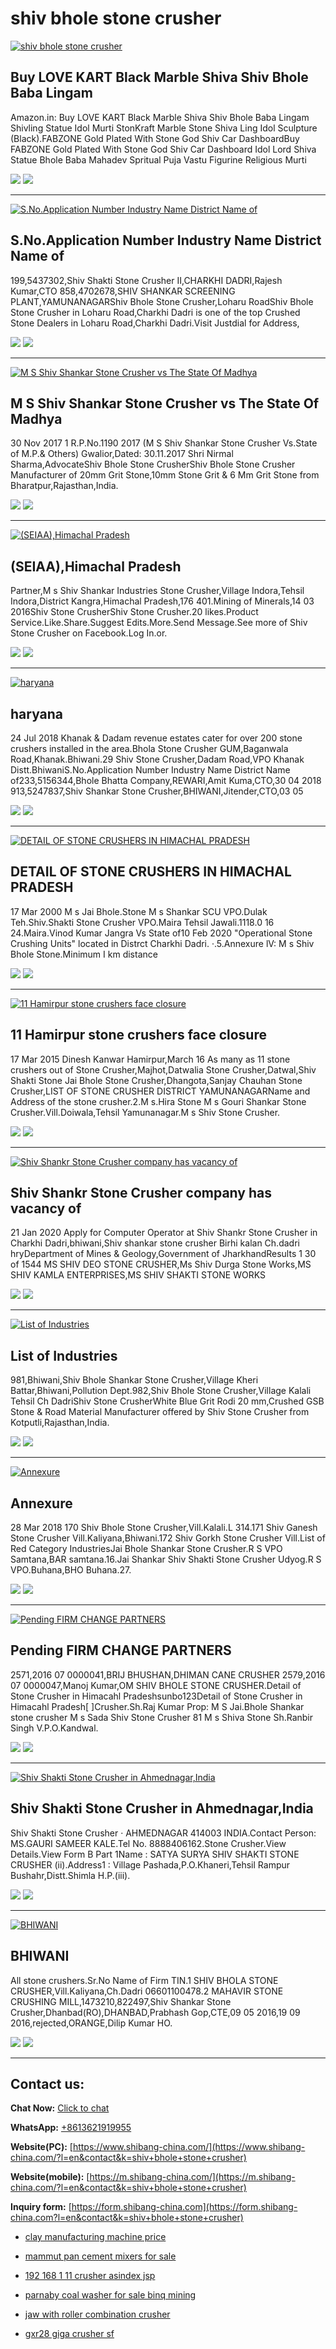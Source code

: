 # shiv bhole stone crusher

<a href="https://swt.shibang-china.com/?l=en&img&k=shiv+bhole+stone+crusher" target="_blank">![shiv bhole stone crusher](http://static.shibang-china.com/all-800x300/940.jpg)</a>

## Buy LOVE KART Black Marble Shiva Shiv Bhole Baba Lingam
Amazon.in: Buy LOVE KART Black Marble Shiva Shiv Bhole Baba Lingam Shivling Statue Idol Murti StonKraft Marble Stone Shiva Ling Idol Sculpture (Black).FABZONE Gold Plated With Stone God Shiv Car DashboardBuy FABZONE Gold Plated With Stone God Shiv Car Dashboard Idol Lord Shiva Statue Bhole Baba Mahadev Spritual Puja Vastu Figurine Religious Murti


<a href="https://whatsapp.shibangsoft.com/WhatsApp.php" target="_blank" title="WhatsApp">![](http://static.shibang-china.com/icon/whatsapp.png)</a> <a href="https://swt.shibang-china.com/?l=en&icon&k=shiv+bhole+stone+crusher" target="_blank">![](http://static.shibang-china.com/icon/chat-en.png)</a>

---

<a href="https://swt.shibang-china.com/?l=en&img&k=shiv+bhole+stone+crusher" target="_blank">![S.No.Application Number Industry Name District Name of](http://static.shibang-china.com/all-800x300/987.jpg)</a>

## S.No.Application Number Industry Name District Name of
199,5437302,Shiv Shakti Stone Crusher II,CHARKHI DADRI,Rajesh Kumar,CTO 858,4702678,SHIV SHANKAR SCREENING PLANT,YAMUNANAGARShiv Bhole Stone Crusher,Loharu RoadShiv Bhole Stone Crusher in Loharu Road,Charkhi Dadri is one of the top Crushed Stone Dealers in Loharu Road,Charkhi Dadri.Visit Justdial for Address,


<a href="https://whatsapp.shibangsoft.com/WhatsApp.php" target="_blank" title="WhatsApp">![](http://static.shibang-china.com/icon/whatsapp.png)</a> <a href="https://swt.shibang-china.com/?l=en&icon&k=shiv+bhole+stone+crusher" target="_blank">![](http://static.shibang-china.com/icon/chat-en.png)</a>

---

<a href="https://swt.shibang-china.com/?l=en&img&k=shiv+bhole+stone+crusher" target="_blank">![M S Shiv Shankar Stone Crusher vs The State Of Madhya](http://static.shibang-china.com/all-800x300/127.jpg)</a>

## M S Shiv Shankar Stone Crusher vs The State Of Madhya
30 Nov 2017 1 R.P.No.1190 2017 (M S Shiv Shankar Stone Crusher Vs.State of M.P.&amp; Others) Gwalior,Dated: 30.11.2017 Shri Nirmal Sharma,AdvocateShiv Bhole Stone CrusherShiv Bhole Stone Crusher Manufacturer of 20mm Grit Stone,10mm Stone Grit &amp; 6 Mm Grit Stone from Bharatpur,Rajasthan,India.


<a href="https://whatsapp.shibangsoft.com/WhatsApp.php" target="_blank" title="WhatsApp">![](http://static.shibang-china.com/icon/whatsapp.png)</a> <a href="https://swt.shibang-china.com/?l=en&icon&k=shiv+bhole+stone+crusher" target="_blank">![](http://static.shibang-china.com/icon/chat-en.png)</a>

---

<a href="https://swt.shibang-china.com/?l=en&img&k=shiv+bhole+stone+crusher" target="_blank">![(SEIAA),Himachal Pradesh](http://static.shibang-china.com/all-800x300/1160.jpg)</a>

## (SEIAA),Himachal Pradesh
Partner,M s Shiv Shankar Industries Stone Crusher,Village Indora,Tehsil Indora,District Kangra,Himachal Pradesh,176 401.Mining of Minerals,14 03 2016Shiv Stone CrusherShiv Stone Crusher.20 likes.Product Service.Like.Share.Suggest Edits.More.Send Message.See more of Shiv Stone Crusher on Facebook.Log In.or.


<a href="https://whatsapp.shibangsoft.com/WhatsApp.php" target="_blank" title="WhatsApp">![](http://static.shibang-china.com/icon/whatsapp.png)</a> <a href="https://swt.shibang-china.com/?l=en&icon&k=shiv+bhole+stone+crusher" target="_blank">![](http://static.shibang-china.com/icon/chat-en.png)</a>

---

<a href="https://swt.shibang-china.com/?l=en&img&k=shiv+bhole+stone+crusher" target="_blank">![haryana](http://static.shibang-china.com/all-800x300/931.jpg)</a>

## haryana
24 Jul 2018 Khanak &amp; Dadam revenue estates cater for over 200 stone crushers installed in the area.Bhola Stone Crusher GUM,Baganwala Road,Khanak.Bhiwani.29 Shiv Stone Crusher,Dadam Road,VPO Khanak Distt.BhiwaniS.No.Application Number Industry Name District Name of233,5156344,Bhole Bhatta Company,REWARI,Amit Kuma,CTO,30 04 2018 913,5247837,Shiv Shankar Stone Crusher,BHIWANI,Jitender,CTO,03 05


<a href="https://whatsapp.shibangsoft.com/WhatsApp.php" target="_blank" title="WhatsApp">![](http://static.shibang-china.com/icon/whatsapp.png)</a> <a href="https://swt.shibang-china.com/?l=en&icon&k=shiv+bhole+stone+crusher" target="_blank">![](http://static.shibang-china.com/icon/chat-en.png)</a>

---

<a href="https://swt.shibang-china.com/?l=en&img&k=shiv+bhole+stone+crusher" target="_blank">![DETAIL OF STONE CRUSHERS IN HIMACHAL PRADESH](http://static.shibang-china.com/all-800x300/812.jpg)</a>

## DETAIL OF STONE CRUSHERS IN HIMACHAL PRADESH
17 Mar 2000 M s Jai Bhole.Stone M s Shankar SCU VPO.Dulak Teh.Shiv.Shakti Stone Crusher VPO.Maira Tehsil Jawali.1118.0 16 24.Maira.Vinod Kumar Jangra Vs State of10 Feb 2020 &quot;Operational Stone Crushing Units&quot; located in Distrct Charkhi Dadri. ·.5.Annexure lV: M s Shiv Bhole Stone.Minimum I km distance


<a href="https://whatsapp.shibangsoft.com/WhatsApp.php" target="_blank" title="WhatsApp">![](http://static.shibang-china.com/icon/whatsapp.png)</a> <a href="https://swt.shibang-china.com/?l=en&icon&k=shiv+bhole+stone+crusher" target="_blank">![](http://static.shibang-china.com/icon/chat-en.png)</a>

---

<a href="https://swt.shibang-china.com/?l=en&img&k=shiv+bhole+stone+crusher" target="_blank">![11 Hamirpur stone crushers face closure](http://static.shibang-china.com/all-800x300/215.jpg)</a>

## 11 Hamirpur stone crushers face closure
17 Mar 2015 Dinesh Kanwar Hamirpur,March 16 As many as 11 stone crushers out of Stone Crusher,Majhot,Datwalia Stone Crusher,Datwal,Shiv Shakti Stone Jai Bhole Stone Crusher,Dhangota,Sanjay Chauhan Stone Crusher,LIST OF STONE CRUSHER DISTRICT YAMUNANAGARName and Address of the stone crusher.2.M s.Hira Stone M s Gouri Shankar Stone Crusher.Vill.Doiwala,Tehsil Yamunanagar.M s Shiv Stone Crusher.


<a href="https://whatsapp.shibangsoft.com/WhatsApp.php" target="_blank" title="WhatsApp">![](http://static.shibang-china.com/icon/whatsapp.png)</a> <a href="https://swt.shibang-china.com/?l=en&icon&k=shiv+bhole+stone+crusher" target="_blank">![](http://static.shibang-china.com/icon/chat-en.png)</a>

---

<a href="https://swt.shibang-china.com/?l=en&img&k=shiv+bhole+stone+crusher" target="_blank">![Shiv Shankr Stone Crusher company has vacancy of](http://static.shibang-china.com/all-800x300/1173.jpg)</a>

## Shiv Shankr Stone Crusher company has vacancy of
21 Jan 2020 Apply for Computer Operator at Shiv Shankr Stone Crusher in Charkhi Dadri,bhiwani,Shiv shankar stone crusher Birhi kalan Ch.dadri hryDepartment of Mines &amp; Geology,Government of JharkhandResults 1 30 of 1544 MS SHIV DEO STONE CRUSHER,Ms Shiv Durga Stone Works,MS SHIV KAMLA ENTERPRISES,MS SHIV SHAKTI STONE WORKS


<a href="https://whatsapp.shibangsoft.com/WhatsApp.php" target="_blank" title="WhatsApp">![](http://static.shibang-china.com/icon/whatsapp.png)</a> <a href="https://swt.shibang-china.com/?l=en&icon&k=shiv+bhole+stone+crusher" target="_blank">![](http://static.shibang-china.com/icon/chat-en.png)</a>

---

<a href="https://swt.shibang-china.com/?l=en&img&k=shiv+bhole+stone+crusher" target="_blank">![List of Industries](http://static.shibang-china.com/all-800x300/930.jpg)</a>

## List of Industries
981,Bhiwani,Shiv Bhole Shankar Stone Crusher,Village Kheri Battar,Bhiwani,Pollution Dept.982,Shiv Bhole Stone Crusher,Village Kalali Tehsil Ch DadriShiv Stone CrusherWhite Blue Grit Rodi 20 mm,Crushed GSB Stone &amp; Road Material Manufacturer offered by Shiv Stone Crusher from Kotputli,Rajasthan,India.


<a href="https://whatsapp.shibangsoft.com/WhatsApp.php" target="_blank" title="WhatsApp">![](http://static.shibang-china.com/icon/whatsapp.png)</a> <a href="https://swt.shibang-china.com/?l=en&icon&k=shiv+bhole+stone+crusher" target="_blank">![](http://static.shibang-china.com/icon/chat-en.png)</a>

---

<a href="https://swt.shibang-china.com/?l=en&img&k=shiv+bhole+stone+crusher" target="_blank">![Annexure](http://static.shibang-china.com/all-800x300/950.jpg)</a>

## Annexure
28 Mar 2018 170 Shiv Bhole Stone Crusher,Vill.Kalali.L 314.171 Shiv Ganesh Stone Crusher Vill.Kaliyana,Bhiwani.172 Shiv Gorkh Stone Crusher Vill.List of Red Category IndustriesJai Bhole Shankar Stone Crusher.R S VPO Samtana,BAR samtana.16.Jai Shankar Shiv Shakti Stone Crusher Udyog.R S VPO.Buhana,BHO Buhana.27.


<a href="https://whatsapp.shibangsoft.com/WhatsApp.php" target="_blank" title="WhatsApp">![](http://static.shibang-china.com/icon/whatsapp.png)</a> <a href="https://swt.shibang-china.com/?l=en&icon&k=shiv+bhole+stone+crusher" target="_blank">![](http://static.shibang-china.com/icon/chat-en.png)</a>

---

<a href="https://swt.shibang-china.com/?l=en&img&k=shiv+bhole+stone+crusher" target="_blank">![Pending FIRM CHANGE PARTNERS](http://static.shibang-china.com/all-800x300/1215.jpg)</a>

## Pending FIRM CHANGE PARTNERS
2571,2016 07 0000041,BRIJ BHUSHAN,DHIMAN CANE CRUSHER 2579,2016 07 0000047,Manoj Kumar,OM SHIV BHOLE STONE CRUSHER.Detail of Stone Crusher in Himacahl Pradeshsunbo123Detail of Stone Crusher in Himacahl Pradesh[ ]Crusher.Sh.Raj Kumar Prop: M S Jai.Bhole Shankar stone crusher M s Sada Shiv Stone Crusher 81 M s Shiva Stone Sh.Ranbir Singh V.P.O.Kandwal.


<a href="https://whatsapp.shibangsoft.com/WhatsApp.php" target="_blank" title="WhatsApp">![](http://static.shibang-china.com/icon/whatsapp.png)</a> <a href="https://swt.shibang-china.com/?l=en&icon&k=shiv+bhole+stone+crusher" target="_blank">![](http://static.shibang-china.com/icon/chat-en.png)</a>

---

<a href="https://swt.shibang-china.com/?l=en&img&k=shiv+bhole+stone+crusher" target="_blank">![Shiv Shakti Stone Crusher in Ahmednagar,India](http://static.shibang-china.com/all-800x300/747.jpg)</a>

## Shiv Shakti Stone Crusher in Ahmednagar,India
Shiv Shakti Stone Crusher &middot; AHMEDNAGAR 414003 INDIA.Contact Person: MS.GAURI SAMEER KALE.Tel No. 8888406162.Stone Crusher.View Details.View Form B Part 1Name : SATYA SURYA SHIV SHAKTI STONE CRUSHER (ii).Address1 : Village Pashada,P.O.Khaneri,Tehsil Rampur Bushahr,Distt.Shimla H.P.(iii).


<a href="https://whatsapp.shibangsoft.com/WhatsApp.php" target="_blank" title="WhatsApp">![](http://static.shibang-china.com/icon/whatsapp.png)</a> <a href="https://swt.shibang-china.com/?l=en&icon&k=shiv+bhole+stone+crusher" target="_blank">![](http://static.shibang-china.com/icon/chat-en.png)</a>

---

<a href="https://swt.shibang-china.com/?l=en&img&k=shiv+bhole+stone+crusher" target="_blank">![BHIWANI](http://static.shibang-china.com/all-800x300/1151.jpg)</a>

## BHIWANI
All stone crushers.Sr.No Name of Firm TIN.1 SHIV BHOLA STONE CRUSHER,Vill.Kaliyana,Ch.Dadri 06601100478.2 MAHAVIR STONE CRUSHING MILL,1473210,822497,Shiv Shankar Stone Crusher,Dhanbad(RO),DHANBAD,Prabhash Gop,CTE,09 05 2016,19 09 2016,rejected,ORANGE,Dilip Kumar HO.


<a href="https://whatsapp.shibangsoft.com/WhatsApp.php" target="_blank" title="WhatsApp">![](http://static.shibang-china.com/icon/whatsapp.png)</a> <a href="https://swt.shibang-china.com/?l=en&icon&k=shiv+bhole+stone+crusher" target="_blank">![](http://static.shibang-china.com/icon/chat-en.png)</a>

---
## Contact us:

**Chat Now:** [Click to chat](https://swt.shibang-china.com?l=en&contact&k=shiv+bhole+stone+crusher)

**WhatsApp:**  [+8613621919955](https://whatsapp.shibangsoft.com/WhatsApp.php)

**Website(PC):** [https://www.shibang-china.com/](https://www.shibang-china.com/?l=en&contact&k=shiv+bhole+stone+crusher)

**Website(mobile):** [https://m.shibang-china.com/](https://m.shibang-china.com/?l=en&contact&k=shiv+bhole+stone+crusher)

**Inquiry form:** [https://form.shibang-china.com](https://form.shibang-china.com?l=en&contact&k=shiv+bhole+stone+crusher)

* [clay manufacturing machine price](../162/clay%20manufacturing%20machine%20price.md)

* [mammut pan cement mixers for sale](../165/mammut%20pan%20cement%20mixers%20for%20sale.md)

* [192 168 1 11 crusher asindex jsp](../168/192%20168%201%2011%20crusher%20asindex%20jsp.md)

* [parnaby coal washer for sale binq mining](../161/parnaby%20coal%20washer%20for%20sale%20binq%20mining.md)

* [jaw with roller combination crusher](../162/jaw%20with%20roller%20combination%20crusher.md)

* [gxr28 giga crusher sf](../167/gxr28%20giga%20crusher%20sf.md)